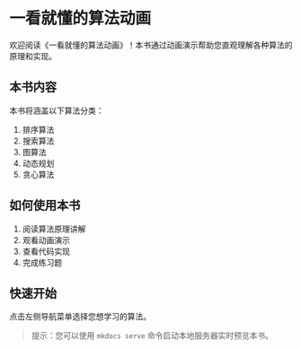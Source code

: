 # 一看就懂的算法动画

欢迎阅读《一看就懂的算法动画》！本书通过动画演示帮助您直观理解各种算法的原理和实现。

## 本书内容

本书将涵盖以下算法分类：

1. 排序算法
2. 搜索算法
3. 图算法
4. 动态规划
5. 贪心算法

## 如何使用本书

1. 阅读算法原理讲解
2. 观看动画演示
3. 查看代码实现
4. 完成练习题

## 快速开始

点击左侧导航菜单选择您想学习的算法。

> 提示：您可以使用 `mkdocs serve` 命令启动本地服务器实时预览本书。
